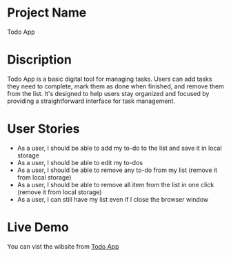 # Project Name 
Todo App
# Discription
Todo App is a basic digital tool for managing tasks. Users can add tasks they need to complete, mark them as done when finished, and remove them from the list. It's designed to help users stay organized and focused by providing a straightforward interface for task management.
# User  Stories
- As a user, I should be able to add my to-do to the list and save it in local storage
- As a user, I should be able to edit my to-dos
- As a user, I should be able to remove any to-do from my list (remove it from local storage)
- As a user, I should be able to remove all item from the list in one click (remove it from local storage)
- As a user, I can still have my list even if I close the browser window
# Live Demo
You can vist the wibsite from [Todo App](https://nabila39.github.io/nabilaPortfolio/)
